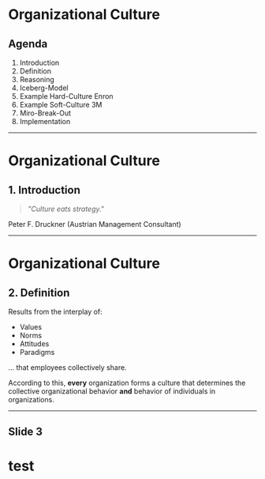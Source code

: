 # Organizational Culture

## Agenda

1. Introduction
2. Definition
3. Reasoning
4. Iceberg-Model
5. Example Hard-Culture Enron
6. Example Soft-Culture 3M
7. Miro-Break-Out
8. Implementation

---

# Organizational Culture

## 1. Introduction

> _"Culture eats strategy."_

Peter F. Druckner (Austrian Management Consultant)

---

# Organizational Culture

## 2. Definition

Results from the interplay of:

- Values
- Norms
- Attitudes
- Paradigms

... that employees collectively share.

According to this, **every** organization forms a culture that determines the collective organizational behavior **and** behavior of individuals in organizations.

---

## Slide 3

# test
